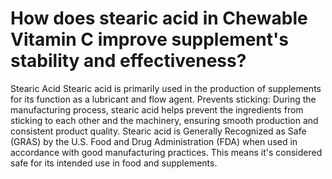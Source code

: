 # How does stearic acid in Chewable Vitamin C improve supplement's stability and effectiveness?

Stearic Acid Stearic acid is primarily used in the production of supplements for its function as a lubricant and flow agent. Prevents sticking: During the manufacturing process, stearic acid helps prevent the ingredients from sticking to each other and the machinery, ensuring smooth production and consistent product quality. Stearic acid is Generally Recognized as Safe (GRAS) by the U.S. Food and Drug Administration (FDA) when used in accordance with good manufacturing practices. This means it's considered safe for its intended use in food and supplements.